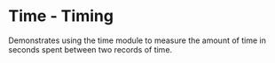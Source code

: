 # Time - Timing

Demonstrates using the time module to measure the amount of time in seconds
spent between two records of time.